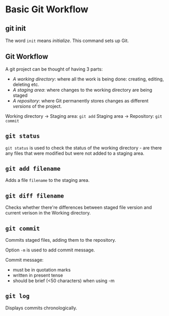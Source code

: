 # Basic Git Workflow

## git init

The word `init` means _initialize_. This command sets up Git.

## Git Workflow

A git project can be thought of having 3 parts:

* _A working directory_: where all the work is being done: creating, editing, deleting etc.
* _A staging area_: where changes to the working directory are being staged
* _A repository_: where Git permanently stores changes as different _versions_  of the project.

Working directory -> Staging area: `git add`
Staging area -> Repository: `git commit`

## `git status`

`git status` is used to check the status of the working directory - are there any files that were modified but were not added to a staging area.

## `git add filename`

Adds a file `filename` to the staging area.

## `git diff filename`

Checks whether there're differences between staged file version and current verison in the Working directory.

## `git commit`

Commits staged files, adding them to the repository.

Option `-m` is used to add commit message.

Commit message:

* must be in quotation marks
* written in present tense
* should be brief (<50 characters) when using -m

## `git log`

Displays commits chronologically.
